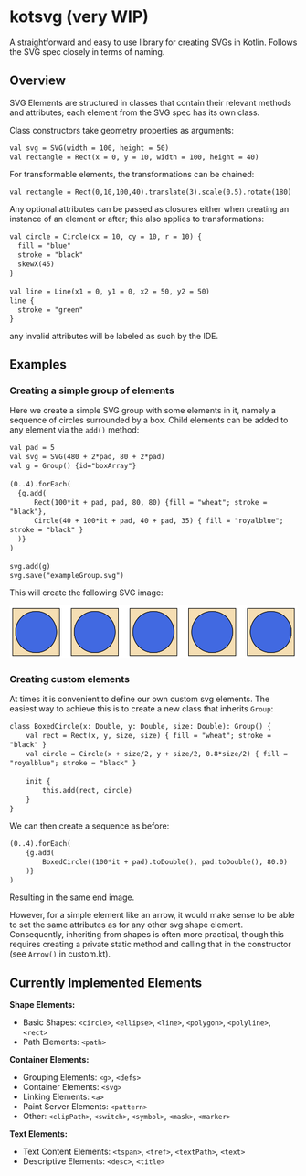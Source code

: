 # kotsvg (very WIP)
A straightforward and easy to use library for creating SVGs in Kotlin. Follows the SVG spec closely in terms of naming.

## Overview

SVG Elements are structured in classes that contain their relevant methods and attributes; each element from the SVG spec has its own class.

Class constructors take geometry properties as arguments:
```
val svg = SVG(width = 100, height = 50)
val rectangle = Rect(x = 0, y = 10, width = 100, height = 40)
```

For transformable elements, the transformations can be chained:
```
val rectangle = Rect(0,10,100,40).translate(3).scale(0.5).rotate(180)
```
Any optional attributes can be passed as closures either when creating an instance of an element or after; this also applies to transformations:

```
val circle = Circle(cx = 10, cy = 10, r = 10) {
  fill = "blue"
  stroke = "black"
  skewX(45)
}

val line = Line(x1 = 0, y1 = 0, x2 = 50, y2 = 50)
line {
  stroke = "green"
}
```

any invalid attributes will be labeled as such by the IDE.

## Examples

### Creating a simple group of elements

Here we create a simple SVG group with some elements in it, namely a sequence of circles surrounded by a box.  Child elements can be added to any element via the `add()` method:

```
val pad = 5
val svg = SVG(480 + 2*pad, 80 + 2*pad)
val g = Group() {id="boxArray"}

(0..4).forEach(
  {g.add(
      Rect(100*it + pad, pad, 80, 80) {fill = "wheat"; stroke = "black"},
      Circle(40 + 100*it + pad, 40 + pad, 35) { fill = "royalblue"; stroke = "black" }
  )}
)

svg.add(g)
svg.save("exampleGroup.svg")
```

This will create the following SVG image:

![](docs/exampleGroup.svg)

### Creating custom elements

At times it is convenient to define our own custom svg elements. The easiest way to achieve this is to create a new class that inherits `Group`:

```
class BoxedCircle(x: Double, y: Double, size: Double): Group() {
    val rect = Rect(x, y, size, size) { fill = "wheat"; stroke = "black" }
    val circle = Circle(x + size/2, y + size/2, 0.8*size/2) { fill = "royalblue"; stroke = "black" }

    init {
        this.add(rect, circle)
    }
}
```

We can then create a sequence as before:

```
(0..4).forEach(
    {g.add(
        BoxedCircle((100*it + pad).toDouble(), pad.toDouble(), 80.0)
    )}
)
```

Resulting in the same end image.

However, for a simple element like an arrow, it would make sense to be able to set the same attributes as for any other svg shape element. Consequently, inheriting from shapes is often more practical, though this requires creating a private static method and calling that in the constructor (see `Arrow()` in custom.kt).


## Currently Implemented Elements

**Shape Elements:**
- Basic Shapes: `<circle>`, `<ellipse>`, `<line>`, `<polygon>`, `<polyline>`, `<rect>`
- Path Elements: `<path>`

**Container Elements:**
- Grouping Elements: `<g>`, `<defs>`
- Container Elements: `<svg>`
- Linking Elements: `<a>`
- Paint Server Elements: `<pattern>`
- Other: `<clipPath>`, `<switch>`, `<symbol>`, `<mask>`, `<marker>`

**Text Elements:**
- Text Content Elements: `<tspan>`, `<tref>`, `<textPath>`, `<text>`
- Descriptive Elements: `<desc>`, `<title>`
